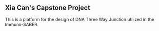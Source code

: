 ## Xia Can's Capstone Project
This is a platform for the design of DNA Three Way Junction utilized in the Immuno-SABER. 
